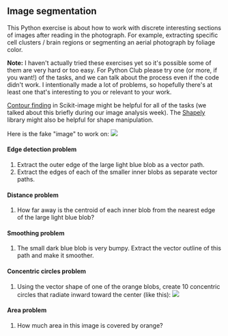 ## Image segmentation

This Python exercise is about how to work with discrete interesting sections of images after reading in the photograph. For example, extracting specific cell clusters / brain regions or segmenting an aerial photograph by foliage color.

**Note:** I haven't actually tried these exercises yet so it's possible some of them are very hard or too easy. For Python Club please try one (or more, if you want!) of the tasks, and we can talk about the process even if the code didn't work. I intentionally made a lot of problems, so hopefully there's at least one that's interesting to you or relevant to your work.

[Contour finding](https://scikit-image.org/docs/stable/auto_examples/edges/plot_contours.html#sphx-glr-auto-examples-edges-plot-contours-py) in Scikit-image might be helpful for all of the tasks (we talked about this briefly during our image analysis week). The [Shapely](https://pypi.org/project/Shapely/) library might also be helpful for shape manipulation.

Here is the fake "image" to work on:
![](./blob1.jpg)

#### Edge detection problem
1. Extract the outer edge of the large light blue blob as a vector path.
2. Extract the edges of each of the smaller inner blobs as separate vector paths.

#### Distance problem
1. How far away is the centroid of each inner blob from the nearest edge of the large light blue blob?

#### Smoothing problem
1. The small dark blue blob is very bumpy. Extract the vector outline of this path and make it smoother.

#### Concentric circles problem
1. Using the vector shape of one of the orange blobs, create 10 concentric circles that radiate inward toward the center (like this):
![](./concentric_blobs_example.jpg)

#### Area problem
1. How much area in this image is covered by orange?
